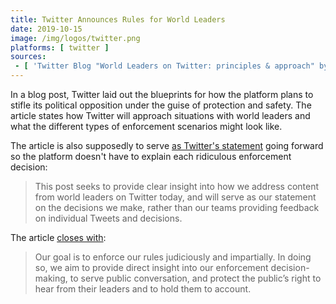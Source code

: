 ```yaml
---
title: Twitter Announces Rules for World Leaders
date: 2019-10-15
image: /img/logos/twitter.png
platforms: [ twitter ]
sources:
 - [ 'Twitter Blog "World Leaders on Twitter: principles & approach" by Twitter Inc. (15 Oct 2019)', 'http://archive.is/FNXCZ' ]
---
```


In a blog post, Twitter laid out the blueprints for how the platform plans to
stifle its political opposition under the guise of protection and safety. The
article states how Twitter will approach situations with world leaders and what
the different types of enforcement scenarios might look like.

The article is also supposedly to serve [as Twitter's
statement](http://archive.is/FNXCZ#selection-903.0-903.240) going forward so
the platform doesn't have to explain each ridiculous enforcement decision:
> This post seeks to provide clear insight into how we address content from
> world leaders on Twitter today, and will serve as our statement on the
> decisions we make, rather than our teams providing feedback on individual
> Tweets and decisions.

The article [closes with](http://archive.is/FNXCZ#selection-915.0-915.262):
> Our goal is to enforce our rules judiciously and impartially. In doing so, we
> aim to provide direct insight into our enforcement decision-making, to serve
> public conversation, and protect the public’s right to hear from their
> leaders and to hold them to account.
